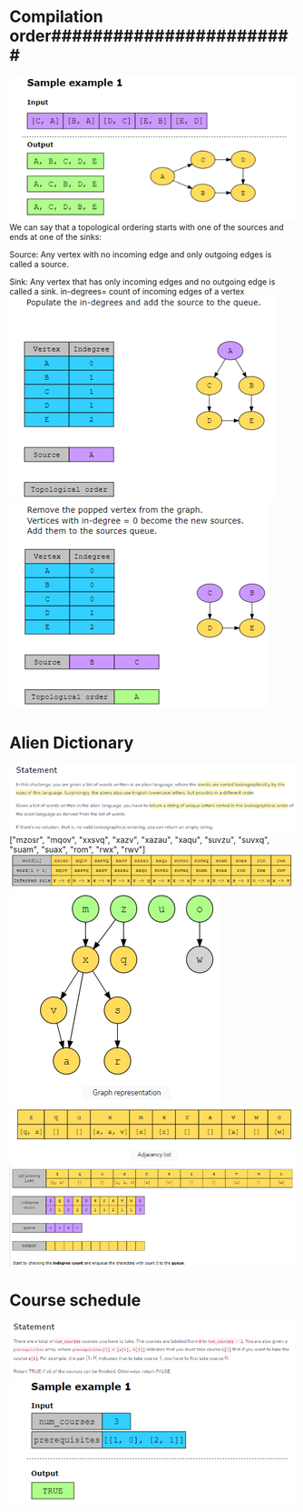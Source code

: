 # Compilation order########################
![alt text](image.png)
We can say that a topological ordering starts with one of the sources and ends at one of the sinks:

Source: Any vertex with no incoming edge and only outgoing edges is called a source.

Sink: Any vertex that has only incoming edges and no outgoing edge is called a sink.
in-degrees= count of incoming edges of a vertex
![alt text](image-1.png)
![alt text](image-2.png)

# Alien Dictionary ############################
![alt text](image-3.png)
["mzosr", "mqov", "xxsvq", "xazv", "xazau", "xaqu", "suvzu", "suvxq", "suam", "suax", "rom", "rwx", "rwv"]
![alt text](image-4.png)
![alt text](image-5.png)
![alt text](image-6.png)
![alt text](image-7.png)

# Course schedule ######################################
![alt text](image-9.png)
![alt text](image-8.png)


